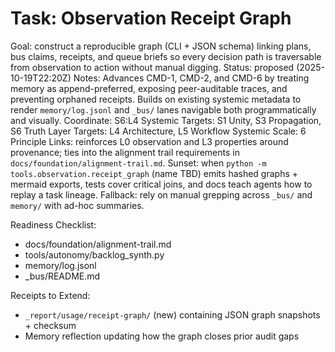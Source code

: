 # Task: Observation Receipt Graph
Goal: construct a reproducible graph (CLI + JSON schema) linking plans, bus claims, receipts, and queue briefs so every decision path is traversable from observation to action without manual digging.
Status: proposed (2025-10-19T22:20Z)
Notes: Advances CMD-1, CMD-2, and CMD-6 by treating memory as append-preferred, exposing peer-auditable traces, and preventing orphaned receipts. Builds on existing systemic metadata to render `memory/log.jsonl` and `_bus/` lanes navigable both programmatically and visually.
Coordinate: S6:L4
Systemic Targets: S1 Unity, S3 Propagation, S6 Truth
Layer Targets: L4 Architecture, L5 Workflow
Systemic Scale: 6
Principle Links: reinforces L0 observation and L3 properties around provenance; ties into the alignment trail requirements in `docs/foundation/alignment-trail.md`.
Sunset: when `python -m tools.observation.receipt_graph` (name TBD) emits hashed graphs + mermaid exports, tests cover critical joins, and docs teach agents how to replay a task lineage.
Fallback: rely on manual grepping across `_bus/` and `memory/` with ad-hoc summaries.

Readiness Checklist:
- docs/foundation/alignment-trail.md
- tools/autonomy/backlog_synth.py
- memory/log.jsonl
- _bus/README.md

Receipts to Extend:
- `_report/usage/receipt-graph/` (new) containing JSON graph snapshots + checksum
- Memory reflection updating how the graph closes prior audit gaps

